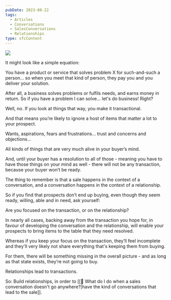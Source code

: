 ```yaml
---
pubDate: 2023-08-22
tags:
  - Articles
  - Conversations
  - SalesConversations
  - Relationships
type: sfcContent
---
```


![](Media/SalesFlowCoach.app_Transactions-vs-Relationships_MartinStellar.jpeg)

It might look like a simple equation:

You have a product or service that solves problem X for such-and-such a person... so when you meet that kind of person, they pay you and you deliver your solution.

After all, a business solves problems or fulfils needs, and earns money in return. So if you have a problem I can solve... let's do business! Right?

Well, no. If you look at things that way, you make it transactional.

And that means you’re likely to ignore a host of items that matter a lot to your prospect.

Wants, aspirations, fears and frustrations… trust and concerns and objections…

All kinds of things that are very much alive in your buyer’s mind.

And, until your buyer has a resolution to all of those - meaning you have to have those things on your mind as well - there will not be any transaction, because your buyer won’t be ready.

The thing to remember is that a sale happens in the context of a conversation, and a conversation happens in the context of a relationship.

So if you find that prospects don’t end up buying, even though they seem ready, willing, able and in need, ask yourself:

Are you focused on the transaction, or on the relationship?

In nearly all cases, backing away from the transaction you hope for, in favour of developing the conversation and the relationship, will enable your prospects to bring items to the table that they need resolved.

Whereas if you keep your focus on the transaction, they’ll feel incomplete and they'll very likely not share everything that's keeping them from buying.

For them, there will be something missing in the overall picture - and as long as that state exists, they’re not going to buy.

Relationships lead to transactions.

So: Build relationships, in order to [[📄 What do I do when a sales conversation doesn't go anywhere?|have the kind of conversations that lead to the sale]].
